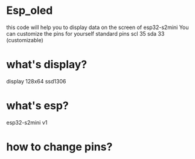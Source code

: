 # Esp_oled
this code will help you to display data on the screen of esp32-s2mini You can customize the pins for yourself 
standard pins scl 35 sda 33 (customizable)
# what's display?
display 128x64 ssd1306
# what's esp?
esp32-s2mini v1
# how to change pins?
